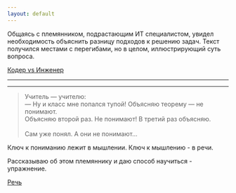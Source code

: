 ```yaml
---
layout: default
---
```


Общаясь с племянником, подрастающим ИТ специалистом, увидел необходимость объяснить
разницу подходов к решению задач. Текст получился местами с перегибами, но в целом, 
иллюстрирующий суть вопроса.

[Кодер vs Инженер](/posts/engineer-vs-coder.html)

<hr/>
<hr/>

> Учитель — учителю: \
> — Ну и класс мне попался тупой! Объясняю теорему — не понимают.\
> Объясняю второй раз. Не понимают! В третий раз объясняю. \
> \
> Сам уже понял. А они не понимают...

Ключ к пониманию лежит в мышлении. Ключ к мышлению - в речи.

Рассказываю об этом племяннику и даю способ научиться - упражнение.

[Речь](/posts/speech.html)

